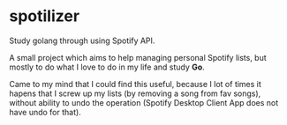 # spotilizer
Study golang through using Spotify API.

A small project which aims to help managing personal Spotify lists, but mostly to do what I love to do in my life and study **Go**.

Came to my mind that I could find this useful, because I lot of times it hapens that I screw up my lists (by removing a song from fav songs), without ability to undo the operation (Spotify Desktop Client App does not have undo for that).
